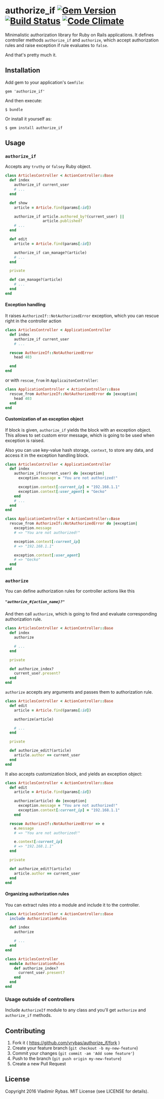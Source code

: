 # authorize_if [![Gem Version](https://badge.fury.io/rb/authorize_if.svg)](https://badge.fury.io/rb/authorize_if) [![Build Status](https://travis-ci.org/vrybas/authorize_if.svg?branch=master)](https://travis-ci.org/vrybas/authorize_if) [![Code Climate](https://codeclimate.com/github/vrybas/authorize_if/badges/gpa.svg)](https://codeclimate.com/github/vrybas/authorize_if)

Minimalistic authorization library for Ruby on Rails applications. It
defines controller methods `authorize_if` and `authorize`, which accept
authorization rules and raise exception if rule evaluates to `false`.

And that's pretty much it.

## Installation

Add gem to your application's `Gemfile`:

    gem 'authorize_if'

And then execute:

    $ bundle

Or install it yourself as:

    $ gem install authorize_if

## Usage

### `authorize_if`

Accepts any `truthy` or `falsey` Ruby object.

```ruby
class ArticlesController < ActionController::Base
  def index
    authorize_if current_user
    # ...
  end

  def show
    article = Article.find(params[:id])

    authorize_if article.authored_by?(current_user) ||
                 article.published?
    # ...
  end

  def edit
    article = Article.find(params[:id])

    authorize_if can_manage?(article)
    # ...
  end

  private

  def can_manage?(article)
    # ...
  end
end
```

#### Exception handling

It raises `AuthorizeIf::NotAuthorizedError` exception, which you can
rescue right in the controller action

```ruby
class ArticlesController < ApplicationController
  def index
    authorize_if current_user
    # ...

  rescue AuthorizeIf::NotAuthorizedError
    head 403

  end
end
```

or with `rescue_from` in `ApplicaitonController`:

```ruby
class ApplicationController < ActionController::Base
  rescue_from AuthorizeIf::NotAuthorizedError do |exception|
    head 403
  end
end
```

#### Customization of an exception object

If block is given, `authorize_if` yields the block with an exception
object. This allows to set custom error message, which is going to be
used when exception is raised.

Also you can use key-value hash storage, `context`, to store any data,
and access it in the exception handling block.

```ruby
class ArticlesController < ApplicationController
  def index
    authorize_if(current_user) do |exception|
      exception.message = "You are not authorized!"

      exception.context[:current_ip] = "192.168.1.1"
      exception.context[:user_agent] = "Gecko"
    end
    # ...
  end
end
```

```ruby
class ApplicationController < ActionController::Base
  rescue_from AuthorizeIf::NotAuthorizedError do |exception|
    exception.message
    # => "You are not authorized!"

    exception.context[:current_ip]
    # => "192.168.1.1"

    exception.context[:user_agent]
    # => "Gecko"
  end
end
```

### `authorize`

You can define authorization rules for controller actions like this

##### `"authorize_#{action_name}?"`

And then call `authorize`, which is going to find and evaluate
corresponding authorization rule.

```ruby
class ArticlesController < ActionController::Base
  def index
    authorize

    # ...
  end

  private

  def authorize_index?
    current_user.present?
  end
end
```

`authorize` accepts any arguments and passes them to authorization
rule.

```ruby
class ArticlesController < ActionController::Base
  def edit
    article = Article.find(params[:id])

    authorize(article)

    # ...
  end

  private

  def authorize_edit?(article)
    article.author == current_user
  end
end
```

It also accepts customization block, and yields an exception object:

```ruby
class ArticlesController < ActionController::Base
  def edit
    article = Article.find(params[:id])

    authorize(article) do |exception|
      exception.message = "You are not authorized!"
      exception.context[:current_ip] = "192.168.1.1"
    end

  rescue AuthorizeIf::NotAuthorizedError => e
    e.message
    # => "You are not authorized!"

    e.context[:current_ip]
    # => "192.168.1.1"
  end

  private

  def authorize_edit?(article)
    article.author == current_user
  end
end
```

#### Organizing authorization rules

You can extract rules into a module and include it to the
controller.

```ruby
class ArticlesController < ActionController::Base
  include AuthorizationRules

  def index
    authorize

    # ...
  end
end
```

```ruby
class ArticlesController
  module AuthorizationRules
    def authorize_index?
      current_user.present?
    end
  end
end
```

### Usage outside of controllers

Include `AuthorizeIf` module to any class and you'll get `authorize` and
`authorize_if` methods.

## Contributing

1. Fork it ( https://github.com/vrybas/authorize_if/fork )
2. Create your feature branch (`git checkout -b my-new-feature`)
3. Commit your changes (`git commit -am 'Add some feature'`)
4. Push to the branch (`git push origin my-new-feature`)
5. Create a new Pull Request

## License

Copyright 2016 Vladimir Rybas. MIT License (see LICENSE for details).

